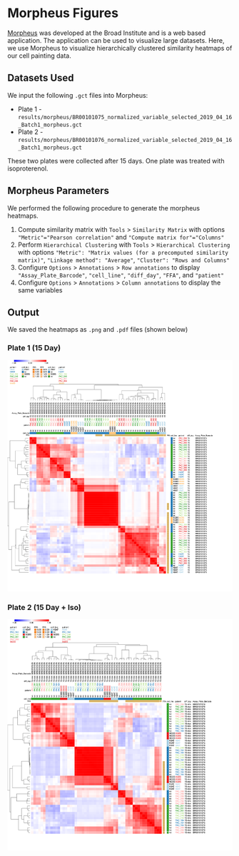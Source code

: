 # Morpheus Figures

[Morpheus](https://software.broadinstitute.org/morpheus/) was developed at the Broad Institute and is a web based application.
The application can be used to visualize large datasets.
Here, we use Morpheus to visualize hierarchically clustered similarity heatmaps of our cell painting data.

## Datasets Used

We input the following `.gct` files into Morpheus:

* Plate 1 - `results/morpheus/BR00101075_normalized_variable_selected_2019_04_16_Batch1_morpheus.gct`
* Plate 2 - `results/morpheus/BR00101076_normalized_variable_selected_2019_04_16_Batch1_morpheus.gct`

These two plates were collected after 15 days.
One plate was treated with isoproterenol.

## Morpheus Parameters

We performed the following procedure to generate the morpheus heatmaps.

1. Compute similarity matrix with `Tools` > `Similarity Matrix` with options `"Metric"="Pearson correlation"` and `"Compute matrix for"="Columns"`
2. Perform `Hierarchical Clustering` with `Tools` > `Hierarchical Clustering` with options `"Metric": "Matrix values (for a precomputed similarity matrix)"`, `"Linkage method": "Average"`, `"Cluster": "Rows and Columns"`
3. Configure `Options` > `Annotations` > `Row annotations` to display `"Assay_Plate_Barcode"`, `"cell_line"`, `"diff_day"`, `"FFA"`, and `"patient"`
4. Configure `Options` > `Annotations` > `Column annotations` to display the same variables

## Output

We saved the heatmaps as `.png` and `.pdf` files (shown below)

### Plate 1 (15 Day)

![Plate 1](https://raw.githubusercontent.com/broadinstitute/2018_04_12_T2D_V2F_Saadat_Broad/master/figures/morpheus/BR00101075_normalized_variable_selected_2019_04_16_Batch1_morpheus.png?token=ABYADBKQF5PANDMRDKGYSSC47LFPE)

### Plate 2 (15 Day + Iso)

![Plate 2](https://raw.githubusercontent.com/broadinstitute/2018_04_12_T2D_V2F_Saadat_Broad/master/figures/morpheus/BR00101076_normalized_variable_selected_2019_04_16_Batch1_morpheus.png?token=ABYADBLVABHZ6EGHXKJ2FG247LFQK)

